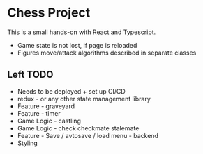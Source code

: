 # Chess Project
 This is a small hands-on with React and Typescript.

* Game state is not lost, if page is reloaded
* Figures move/attack algorithms described in separate classes


## Left TODO
* Needs to be deployed + set up CI/CD
* redux - or any other state management library
* Feature - graveyard
* Feature - timer
* Game Logic - castling
* Game Logic - check checkmate stalemate
* Feature - Save / avtosave / load menu - backend
* Styling
